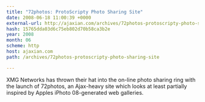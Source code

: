 ```yaml
---
title: "72photos: ProtoScripty Photo Sharing Site"
date: 2008-06-18 11:00:39 +0000
external-url: http://ajaxian.com/archives/72photos-protoscripty-photo-sharing-site
hash: 15765dda03d6c75eb802d70b58ca3b2e
year: 2008
month: 06
scheme: http
host: ajaxian.com
path: /archives/72photos-protoscripty-photo-sharing-site

---
```


XMG Networks has thrown their hat into the on-line photo sharing ring with the launch of 72photos, an Ajax-heavy site which looks at least partially inspired by Apples iPhoto 08-generated web galleries.
